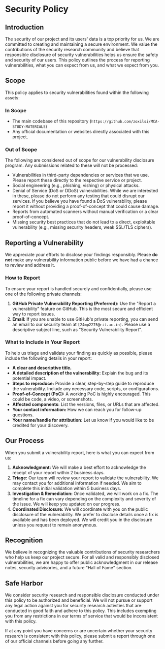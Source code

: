 # Security Policy

## Introduction

The security of our project and its users' data is a top priority for us. We are committed to creating and maintaining a secure environment. We value the contributions of the security research community and believe that responsible disclosure of security vulnerabilities helps us ensure the safety and security of our users. This policy outlines the process for reporting vulnerabilities, what you can expect from us, and what we expect from you.

## Scope

This policy applies to security vulnerabilities found within the following assets:

### In Scope

*   The main codebase of this repository (`https://github.com/zoxilsi/MCA-STUDY-MATERIALS`)
*   Any official documentation or websites directly associated with this project.

### Out of Scope

The following are considered out of scope for our vulnerability disclosure program. Any submissions related to these will not be processed:

*   Vulnerabilities in third-party dependencies or services that we use. Please report these directly to the respective service or project.
*   Social engineering (e.g., phishing, vishing) or physical attacks.
*   Denial of Service (DoS or DDoS) vulnerabilities. While we are interested in these, please do not perform any testing that could disrupt our services. If you believe you have found a DoS vulnerability, please report it without providing a proof-of-concept that could cause damage.
*   Reports from automated scanners without manual verification or a clear proof-of-concept.
*   Missing security best practices that do not lead to a direct, exploitable vulnerability (e.g., missing security headers, weak SSL/TLS ciphers).

## Reporting a Vulnerability

We appreciate your efforts to disclose your findings responsibly. Please **do not** make any vulnerability information public before we have had a chance to review and address it.

### How to Report

To ensure your report is handled securely and confidentially, please use one of the following private channels:

1.  **GitHub Private Vulnerability Reporting (Preferred):** Use the "Report a vulnerability" feature on GitHub. This is the most secure and efficient way to report issues.
2.  **Email:** If you are unable to use GitHub's private reporting, you can send an email to our security team at `[24mp2275@rit.ac.in]`. Please use a descriptive subject line, such as "Security Vulnerability Report".

### What to Include in Your Report

To help us triage and validate your finding as quickly as possible, please include the following details in your report:

*   **A clear and descriptive title.**
*   **A detailed description of the vulnerability:** Explain the bug and its potential impact.
*   **Steps to reproduce:** Provide a clear, step-by-step guide to reproduce the vulnerability. Include any necessary code, scripts, or configurations.
*   **Proof-of-Concept (PoC):** A working PoC is highly encouraged. This could be code, a video, or screenshots.
*   **Affected components:** List the versions, files, or URLs that are affected.
*   **Your contact information:** How we can reach you for follow-up questions.
*   **Your name/handle for attribution:** Let us know if you would like to be credited for your discovery.

## Our Process

When you submit a vulnerability report, here is what you can expect from us:

1.  **Acknowledgment:** We will make a best effort to acknowledge the receipt of your report within 2 business days.
2.  **Triage:** Our team will review your report to validate the vulnerability. We may contact you for additional information if needed. We aim to complete this initial validation within 5 business days.
3.  **Investigation & Remediation:** Once validated, we will work on a fix. The timeline for a fix can vary depending on the complexity and severity of the issue. We will keep you updated on our progress.
4.  **Coordinated Disclosure:** We will coordinate with you on the public disclosure of the vulnerability. We prefer to disclose details once a fix is available and has been deployed. We will credit you in the disclosure unless you request to remain anonymous.

## Recognition

We believe in recognizing the valuable contributions of security researchers who help us keep our project secure. For all valid and responsibly disclosed vulnerabilities, we are happy to offer public acknowledgment in our release notes, security advisories, and a future "Hall of Fame" section.

## Safe Harbor

We consider security research and responsible disclosure conducted under this policy to be authorized and beneficial. We will not pursue or support any legal action against you for security research activities that are conducted in good faith and adhere to this policy. This includes exempting you from any restrictions in our terms of service that would be inconsistent with this policy.

If at any point you have concerns or are uncertain whether your security research is consistent with this policy, please submit a report through one of our official channels before going any further.
